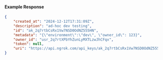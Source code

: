 <!-- Code generated for API Clients. DO NOT EDIT. -->

#### Example Response

```json
{
	"created_at": "2024-12-12T17:31:09Z",
	"description": "ad-hoc dev testing",
	"id": "ak_2q7rtbCsRx1Vw7NSD0OdNZ555HN",
	"metadata": "{\"environment\":\"dev\", \"owner_id\": 123}",
	"owner_id": "usr_2q7rtXPbYhZunLyMXTLzwJhCFqx",
	"token": null,
	"uri": "https://api.ngrok.com/api_keys/ak_2q7rtbCsRx1Vw7NSD0OdNZ555HN"
}
```
